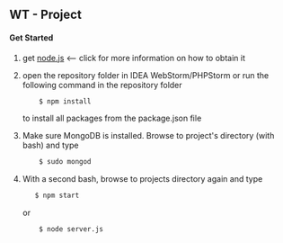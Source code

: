 ## WT - Project

#### Get Started

1. get [node.js](https://nodejs.org/en/) <-- click for more information on how to obtain it

2. open the repository folder in IDEA WebStorm/PHPStorm or run the following command in the repository folder
    ```sh
        $ npm install
    ```
    to install all packages from the package.json file

3. Make sure MongoDB is installed.
   Browse to project's directory (with bash) and type
   ```sh
       $ sudo mongod
   ```
 4. With a second bash, browse to projects directory again
    and type
    ```sh
       $ npm start
    ```
    or
    ```sh
        $ node server.js
    ```
   
